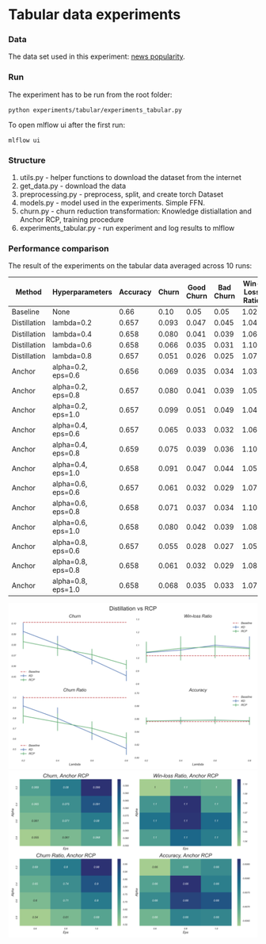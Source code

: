 # Tabular data experiments

### Data
The data set used in this experiment: [news popularity](https://archive.ics.uci.edu/ml/datasets/online+news+popularity).

### Run

The experiment has to be run from the root folder:
```shell
python experiments/tabular/experiments_tabular.py
```

To open mlflow ui after the first run:
```shell
mlflow ui
```

### Structure
1. utils.py - helper functions to download the dataset from the internet
2. get_data.py - download the data
3. preprocessing.py - preprocess, split, and create torch Dataset
4. models.py - model used in the experiments. Simple FFN.
5. churn.py - churn reduction transformation: Knowledge distiallation and Anchor RCP, training procedure
6. experiments_tabular.py - run experiment and log results to mlflow

### Performance comparison
The result of the experiments on the tabular data averaged across 10 runs:

| Method       | Hyperparameters    | Accuracy | Churn | Good Churn | Bad Churn | Win-Loss Ratio | Churn Ratio |
|--------------|--------------------|----------|-------|------------|-----------|----------------|-------------|
| Baseline     | None               | 0.66     | 0.10  | 0.05       | 0.05      | 1.02           | 1           |
| Distillation | lambda=0.2         | 0.657    | 0.093 | 0.047      | 0.045     | 1.045          | 0.920       |
| Distillation | lambda=0.4         | 0.658    | 0.080 | 0.041      | 0.039     | 1.062          | 0.800       |
| Distillation | lambda=0.6         | 0.658    | 0.066 | 0.035      | 0.031     | 1.100          | 0.656       |
| Distillation | lambda=0.8         | 0.657    | 0.051 | 0.026      | 0.025     | 1.079          | 0.506       |
| Anchor       | alpha=0.2, eps=0.6 | 0.656    | 0.069 | 0.035      | 0.034     | 1.035          | 0.687       |
| Anchor       | alpha=0.2, eps=0.8 | 0.657    | 0.080 | 0.041      | 0.039     | 1.052          | 0.797       |
| Anchor       | alpha=0.2, eps=1.0 | 0.657    | 0.099 | 0.051      | 0.049     | 1.049          | 0.985       |
| Anchor       | alpha=0.4, eps=0.6 | 0.657    | 0.065 | 0.033      | 0.032     | 1.063          | 0.646       |
| Anchor       | alpha=0.4, eps=0.8 | 0.659    | 0.075 | 0.039      | 0.036     | 1.105          | 0.743       |
| Anchor       | alpha=0.4, eps=1.0 | 0.658    | 0.091 | 0.047      | 0.044     | 1.059          | 0.899       |
| Anchor       | alpha=0.6, eps=0.6 | 0.657    | 0.061 | 0.032      | 0.029     | 1.079          | 0.605       |
| Anchor       | alpha=0.6, eps=0.8 | 0.658    | 0.071 | 0.037      | 0.034     | 1.103          | 0.708       |
| Anchor       | alpha=0.6, eps=1.0 | 0.658    | 0.080 | 0.042      | 0.039     | 1.083          | 0.796       |
| Anchor       | alpha=0.8, eps=0.6 | 0.657    | 0.055 | 0.028      | 0.027     | 1.059          | 0.542       |
| Anchor       | alpha=0.8, eps=0.8 | 0.658    | 0.061 | 0.032      | 0.029     | 1.084          | 0.609       |
| Anchor       | alpha=0.8, eps=1.0 | 0.658    | 0.068 | 0.035      | 0.033     | 1.074          | 0.676       |

![](../../data/distillation-rcp.png)
![](../../data/anchor_heatmap.png)
